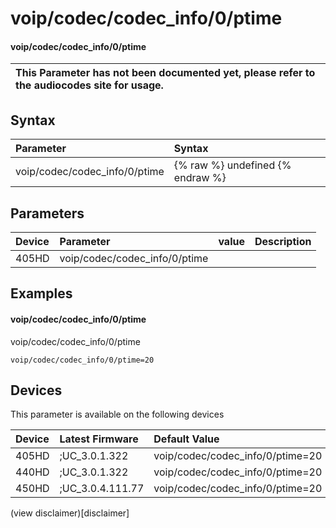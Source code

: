 ﻿---
description: voip/codec/codec_info/0/ptime
search:
    keywords: ['voip','codec','codec_info','0','ptime']
---

# voip/codec/codec_info/0/ptime

#### voip/codec/codec_info/0/ptime


| This Parameter has not been documented yet, please refer to the audiocodes site for usage.  |
| :--- |

## Syntax
| Parameter | Syntax |
| :--- | :--- |
|voip/codec/codec_info/0/ptime | {% raw %} undefined {% endraw %} |

## Parameters
|Device|Parameter|value|Description|
|:---|:---|:---|:---|
| 405HD | voip/codec/codec_info/0/ptime |  |  |

## Examples
#### voip/codec/codec_info/0/ptime

voip/codec/codec_info/0/ptime

```
voip/codec/codec_info/0/ptime=20
```

## Devices
This parameter is available on the following devices

| Device | Latest Firmware | Default Value |
|:---|:---|:---|
| 405HD | ;UC_3.0.1.322 | voip/codec/codec_info/0/ptime=20 
| 440HD | ;UC_3.0.1.322 | voip/codec/codec_info/0/ptime=20 
| 450HD | ;UC_3.0.4.111.77 | voip/codec/codec_info/0/ptime=20 

(view disclaimer)[disclaimer]
